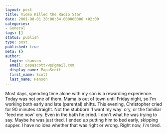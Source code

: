 ```yaml
---
layout: post
title: Video Killed the Radio Star
date: 2001-08-01 20:08:34.000000000 +02:00
categories:
- General
tags: []
status: publish
type: post
published: true
meta: {}
author:
  login: shanson
  email: papascott-wp@gmail.com
  display_name: PapaScott
  first_name: Scott
  last_name: Hanson
---
```

<p>Most days, spending time alone with my son is a rewarding experience. Today was not one of them. Mama is out of town until Friday night, so I'm working both early and late (parental) shifts. This evening, Christopher cried for 90 minutes straight. Not the stubborn 'I want my way' cry, or the familiar 'feed me now' cry. Even in the bath he cried. I don't what he was trying to say. Maybe he was just tired. I ended up putting him to bed early, skipping supper. I have no idea whether that was right or wrong. Right now, <i>I'm</i> tired.</p>
